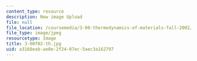 ```yaml
---
content_type: resource
description: New image Upload
file: null
file_location: /coursemedia/3-00-thermodynamics-of-materials-fall-2002/a3168eabae0e2f2407ec5aec3a162797_3-00f02-th.jpg
file_type: image/jpeg
resourcetype: Image
title: 3-00f02-th.jpg
uid: a3168eab-ae0e-2f24-07ec-5aec3a162797
---
```

